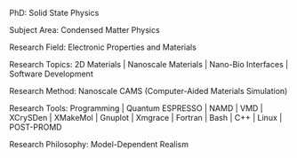 PhD: Solid State Physics

Subject Area: Condensed Matter Physics

Research Field: Electronic Properties and Materials

Research Topics: 2D Materials | Nanoscale Materials | Nano-Bio Interfaces | Software Development

Research Method: Nanoscale CAMS (Computer-Aided Materials Simulation)

Research Tools: Programming | Quantum ESPRESSO | NAMD | VMD | XCrySDen | XMakeMol | Gnuplot | Xmgrace | Fortran | Bash | C++ | Linux | POST-PROMD

Research Philosophy: Model-Dependent Realism
